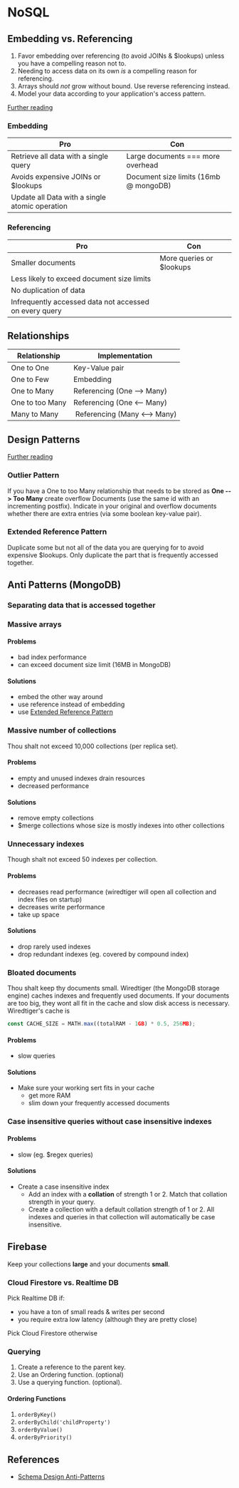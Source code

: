 # NoSQL


## Embedding vs. Referencing

1. Favor embedding over referencing (to avoid JOINs & $lookups) unless you have a compelling reason not to.
2. Needing to access data on its own *is* a compelling reason for referencing.
3. Arrays should *not* grow without bound. Use reverse referencing instead.
4. Model your data according to your application's access pattern.

[Further reading](https://www.mongodb.com/blog/post/6-rules-of-thumb-for-mongodb-schema-design-part-1)


### Embedding

| Pro | Con |
| --- | --- |
| Retrieve all data with a single query | Large documents === more overhead |
| Avoids expensive JOINs or $lookups | Document size limits (16mb @ mongoDB) |
| Update all Data with a single atomic operation |


### Referencing

| Pro | Con |
| --- | --- |
| Smaller documents | More queries or $lookups |
| Less likely to exceed document size limits |
| No duplication of data |
| Infrequently accessed data not accessed on every query |


## Relationships

| Relationship | Implementation |
| --- | --- |
| One to One | Key-Value pair |
| One to Few | Embedding |
| One to Many | Referencing (One --> Many) |
| One to too Many | Referencing (One <-- Many) |
| Many to Many | Referencing (Many <--> Many) |


## Design Patterns

[Further reading](https://www.mongodb.com/blog/post/building-with-patterns-a-summary)


### Outlier Pattern

If you have a One to too Many relationship that needs to be stored as **One --> Too Many** create overflow Documents (use the same id with an incrementing postfix). Indicate in your original and overflow documents whether there are extra entries (via some boolean key-value pair).

### Extended Reference Pattern

Duplicate some but not all of the data you are querying for to avoid expensive $lookups. Only duplicate the part that is frequently accessed together.


## Anti Patterns (MongoDB)

### Separating data that is accessed together

### Massive arrays

#### Problems
- bad index performance
- can exceed document size limit (16MB in MongoDB)

#### Solutions
- embed the other way around
- use reference instead of embedding
- use [Extended Reference Pattern](#Extended-Reference-Pattern)


### Massive number of collections

Thou shalt not exceed 10,000 collections (per replica set).

#### Problems
- empty and unused indexes drain resources
- decreased performance

#### Solutions
- remove empty collections
- $merge collections whose size is mostly indexes into other collections

### Unnecessary indexes

Though shalt not exceed 50 indexes per collection.

#### Problems
- decreases read performance (wiredtiger will open all collection and index files on startup)
- decreases write performance
- take up space

#### Solutions
- drop rarely used indexes
- drop redundant indexes (eg. covered by compound index)

### Bloated documents

Thou shalt keep thy documents small. Wiredtiger (the MongoDB storage engine) caches indexes and frequently used documents.
If your documents are too big, they wont all fit in the cache and slow disk access is necessary. Wiredtiger's cache is 
```javascript
const CACHE_SIZE = MATH.max((totalRAM - 1GB) * 0.5, 256MB);
```


#### Problems
- slow queries

#### Solutions
- Make sure your working sert fits in your cache
  - get more RAM
  - slim down your frequently accessed documents

### Case insensitive queries without case insensitive indexes


#### Problems
- slow (eg. $regex queries)

#### Solutions
- Create a case insensitive index
  - Add an index with a **collation** of strength 1 or 2. Match that collation strength in your query.
  - Create a collection with a default collation strength of 1 or 2. All indexes and queries in that collection will automatically be case insensitive.

## Firebase

Keep your collections **large** and your documents **small**.


### Cloud Firestore vs. Realtime DB

Pick Realtime DB if:

- you have a ton of small reads & writes per second
- you require extra low latency (although they are pretty close)

Pick Cloud Firestore otherwise


### Querying

1. Create a reference to the parent key.
2. Use an Ordering function. (optional)
3. Use a querying function. (optional).


#### Ordering Functions

1. `orderByKey()`
2. `orderByChild('childProperty')`
3. `orderByValue()`
4. `orderByPriority()`

## References

- [Schema Design Anti-Patterns](https://www.youtube.com/watch?v=8CZs-0it9r4)
